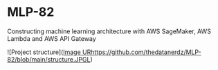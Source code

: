 # MLP-82
Constructing machine learning architecture with AWS SageMaker, AWS  Lambda  and  AWS API Gateway



![Project structure]([Image UR](https://github.com/thedatanerdz/MLP-82/blob/main/structure.JPG)https://github.com/thedatanerdz/MLP-82/blob/main/structure.JPGL)

